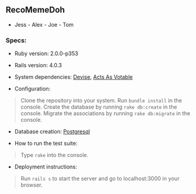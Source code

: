 ## RecoMemeDoh
* Jess - Alex - Joe - Tom


### Specs:

* Ruby version: 2.0.0-p353

* Rails version: 4.0.3

* System dependencies: [Devise](https://github.com/plataformatec/devise), [Acts As Votable](https://github.com/ryanto/acts_as_votable)

* Configuration:
> Clone the repository into your system.
  Run ```bundle install``` in the console.
  Create the database by running ```rake db:create``` in the console.
  Migrate the associations by running ```rake db:migrate``` in the console.

* Database creation: [Postgresql](https://bitbucket.org/ged/ruby-pg/wiki/Home)

* How to run the test suite: 
> Type ```rake``` into the console.

* Deployment instructions:
> Run ```rails s``` to start the server and go to localhost:3000 in your browser.


